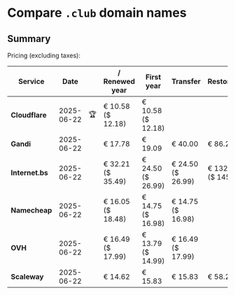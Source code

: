 # Compare `.club` domain names

## Summary

Pricing (excluding taxes):

| Service | Date |  | / Renewed year | First year | Transfer | Restoration |
|--|--|--|--|--|--|--|
| **Cloudflare** | 2025-06-22 | 🏆 | € 10.58<br>($ 12.18) | € 10.58<br>($ 12.18) |  |  |
| **Gandi** | 2025-06-22 |  | € 17.78 | € 19.09 | € 40.00 | € 86.25 |
| **Internet.bs** | 2025-06-22 |  | € 32.21<br>($ 35.49) | € 24.50<br>($ 26.99) | € 24.50<br>($ 26.99) | € 132.06<br>($ 145.49) |
| **Namecheap** | 2025-06-22 |  | € 16.05<br>($ 18.48) | € 14.75<br>($ 16.98) | € 14.75<br>($ 16.98) |  |
| **OVH** | 2025-06-22 |  | € 16.49<br>($ 17.99) | € 13.79<br>($ 14.99) | € 16.49<br>($ 17.99) |  |
| **Scaleway** | 2025-06-22 |  | € 14.62 | € 15.83 | € 15.83 | € 58.26 |
